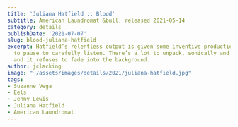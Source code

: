 ```yaml
---
title: 'Juliana Hatfield :: Blood'
subtitle: American Laundromat &bull; released 2021-05-14
category: details
publishDate: '2021-07-07'
slug: blood-juliana-hatfield
excerpt: Hatfield’s relentless output is given some inventive production, and I have
  to pause to carefully listen. There’s a lot to unpack, sonically and lyrically,
  and it refuses to fade into the background.
author: jclacking
image: "~/assets/images/details/2021/juliana-hatfield.jpg"
tags:
- Suzanne Vega
- Eels
- Jenny Lewis
- Juliana Hatfield
- American Laundromat
---
```


